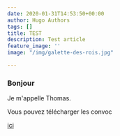```yaml
---
date: 2020-01-31T14:53:50+00:00
author: Hugo Authors
tags: []
title: TEST
description: Test article
feature_image: ''
image: "/img/galette-des-rois.jpg"

---
```

### Bonjour

Je m'appelle Thomas.

Vous pouvez télécharger les convoc

[ici](/images/Area_calculation.xlsx "ici")